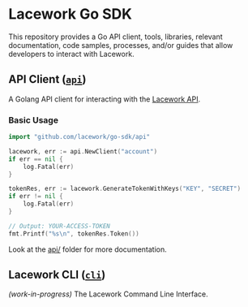 # Lacework Go SDK

This repository provides a Go API client, tools, libraries, relevant documentation, code
samples, processes, and/or guides that allow developers to interact with Lacework.

## API Client ([`api`](api/))

A Golang API client for interacting with the [Lacework API](https://support.lacework.com/hc/en-us/categories/360002496114-Lacework-API-).

### Basic Usage
```go
import "github.com/lacework/go-sdk/api"

lacework, err := api.NewClient("account")
if err == nil {
	log.Fatal(err)
}

tokenRes, err := lacework.GenerateTokenWithKeys("KEY", "SECRET")
if err != nil {
	log.Fatal(err)
}

// Output: YOUR-ACCESS-TOKEN
fmt.Printf("%s\n", tokenRes.Token())
```
Look at the [api/](api/) folder for more documentation.

## Lacework CLI ([`cli`](cli/))

_(work-in-progress)_ The Lacework Command Line Interface.
